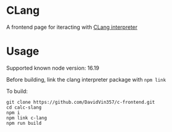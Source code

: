 # CLang

A frontend page for iteracting with [CLang interpreter](https://github.com/DavidVin357/c-lang) 

# Usage
Supported known node version: 16.19

Before building, link the clang interpreter package with `npm link`

To build:
```
git clone https://github.com/DavidVin357/c-frontend.git
cd calc-slang
npm i
npm link c-lang
npm run build
```


